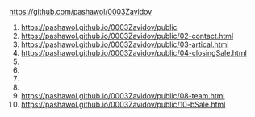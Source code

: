 

<https://github.com/pashawol/0003Zavidov>
1. <https://pashawol.github.io/0003Zavidov/public>
1. <https://pashawol.github.io/0003Zavidov/public/02-contact.html>
1. <https://pashawol.github.io/0003Zavidov/public/03-artical.html>
1. <https://pashawol.github.io/0003Zavidov/public/04-closingSale.html>
1. 
1. 
1. 
1. 
1. <https://pashawol.github.io/0003Zavidov/public/08-team.html>
1. <https://pashawol.github.io/0003Zavidov/public/10-bSale.html>